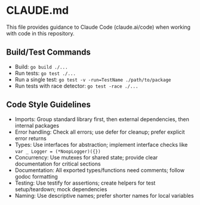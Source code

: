 # CLAUDE.md

This file provides guidance to Claude Code (claude.ai/code) when working with code in this repository.

## Build/Test Commands

- Build: `go build ./...`
- Run tests: `go test ./...`
- Run a single test: `go test -v -run=TestName ./path/to/package`
- Run tests with race detector: `go test -race ./...`

## Code Style Guidelines

- Imports: Group standard library first, then external dependencies, then internal packages
- Error handling: Check all errors; use defer for cleanup; prefer explicit error returns
- Types: Use interfaces for abstraction; implement interface checks like `var _ Logger = (*NoopLogger)({})`
- Concurrency: Use mutexes for shared state; provide clear documentation for critical sections
- Documentation: All exported types/functions need comments; follow godoc formatting
- Testing: Use testify for assertions; create helpers for test setup/teardown; mock dependencies
- Naming: Use descriptive names; prefer shorter names for local variables
